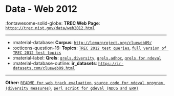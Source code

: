 # Data - Web 2012 

:fontawesome-solid-globe: **TREC Web Page**: [`https://trec.nist.gov/data/web2012.html`](https://trec.nist.gov/data/web2012.html)

---

- :material-database: **Corpus**: [`http://lemurproject.org/clueweb09/`](http://lemurproject.org/clueweb09/)
- :octicons-question-16: **Topics**: [`TREC 2012 test queries`](https://trec.nist.gov/data/web/12/queries.151-200.txt), [`full version of TREC 2012 test topics`](https://trec.nist.gov/data/web/12/full-topics.xml)
- :material-label: **Qrels**: [`qrels.diversity`](https://trec.nist.gov/data/web/12/qrels.diversity), [`qrels.adhoc`](https://trec.nist.gov/data/web/12/qrels.adhoc), [`qrels for ndeval`](https://trec.nist.gov/data/web/12/qrels-for-ndeval)
- :material-database-outline: **ir_datasets**: [`https://ir-datasets.com/clueweb09.html`](https://ir-datasets.com/clueweb09.html)


---

**Other:** [`README for web track evaluation`](https://trec.nist.gov/data/web/12/eval-README.txt), [`source code for ndeval program (diversity measures)`](https://trec.nist.gov/data/web/12/ndeval.c), [`perl script for gdeval (NDCG and ERR)`](https://trec.nist.gov/data/web/12/gdeval.pl)
